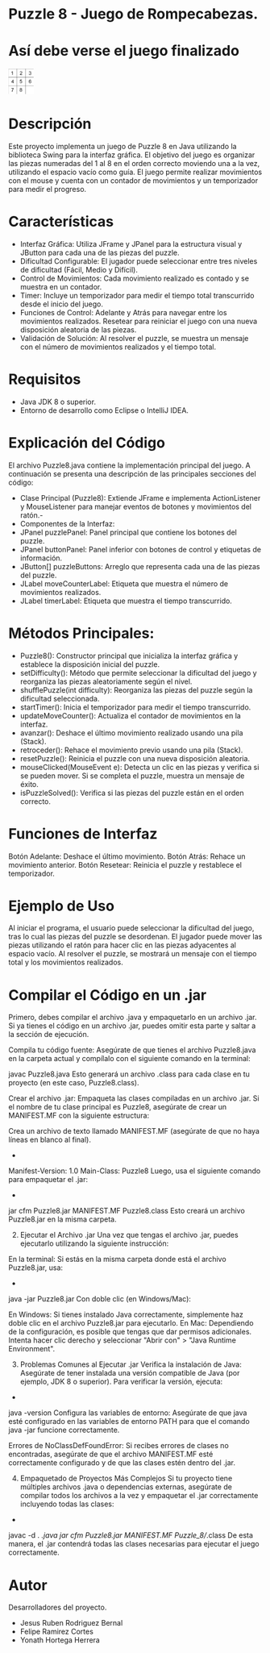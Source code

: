 # Puzzle 8 - Juego de Rompecabezas.

# Así debe verse el juego finalizado 

<img src="Puzzle_8/Img/Juego Terminado .jpeg" alt="Vista del juego" width="50">

# Descripción

Este proyecto implementa un juego de Puzzle 8 en Java utilizando la biblioteca Swing para la interfaz gráfica. El objetivo del juego es organizar las piezas numeradas del 1 al 8 en el orden correcto moviendo una a la vez, utilizando el espacio vacío como guía. El juego permite realizar movimientos con el mouse y cuenta con un contador de movimientos y un temporizador para medir el progreso.

# Características

- Interfaz Gráfica: Utiliza JFrame y JPanel para la estructura visual y JButton para cada una de las piezas del puzzle.
- Dificultad Configurable: El jugador puede seleccionar entre tres niveles de dificultad (Fácil, Medio y Difícil).
- Control de Movimientos: Cada movimiento realizado es contado y se muestra en un contador.
- Timer: Incluye un temporizador para medir el tiempo total transcurrido desde el inicio del juego.
- Funciones de Control:
Adelante y Atrás para navegar entre los movimientos realizados.
Resetear para reiniciar el juego con una nueva disposición aleatoria de las piezas.
- Validación de Solución: Al resolver el puzzle, se muestra un mensaje con el número de movimientos realizados y el tiempo total.

# Requisitos

- Java JDK 8 o superior.
- Entorno de desarrollo como Eclipse o IntelliJ IDEA.

# Explicación del Código
El archivo Puzzle8.java contiene la implementación principal del juego. A continuación se presenta una descripción de las principales secciones del código:

- Clase Principal (Puzzle8): Extiende JFrame e implementa ActionListener y MouseListener para manejar eventos de botones y movimientos del ratón.- 
- Componentes de la Interfaz:
- JPanel puzzlePanel: Panel principal que contiene los botones del puzzle.
- JPanel buttonPanel: Panel inferior con botones de control y etiquetas de información.
- JButton[] puzzleButtons: Arreglo que representa cada una de las piezas del puzzle.
- JLabel moveCounterLabel: Etiqueta que muestra el número de movimientos realizados.
- JLabel timerLabel: Etiqueta que muestra el tiempo transcurrido.

# Métodos Principales:
- Puzzle8(): Constructor principal que inicializa la interfaz gráfica y establece la disposición inicial del puzzle.
- setDifficulty(): Método que permite seleccionar la dificultad del juego y reorganiza las piezas aleatoriamente según el nivel.
- shufflePuzzle(int difficulty): Reorganiza las piezas del puzzle según la dificultad seleccionada.
- startTimer(): Inicia el temporizador para medir el tiempo transcurrido.
- updateMoveCounter(): Actualiza el contador de movimientos en la interfaz.
- avanzar(): Deshace el último movimiento realizado usando una pila (Stack).
- retroceder(): Rehace el movimiento previo usando una pila (Stack).
- resetPuzzle(): Reinicia el puzzle con una nueva disposición aleatoria.
- mouseClicked(MouseEvent e): Detecta un clic en las piezas y verifica si se pueden mover. Si se completa el puzzle, muestra un mensaje de éxito.
- isPuzzleSolved(): Verifica si las piezas del puzzle están en el orden correcto.

# Funciones de Interfaz
Botón Adelante: Deshace el último movimiento.
Botón Atrás: Rehace un movimiento anterior.
Botón Resetear: Reinicia el puzzle y restablece el temporizador.

# Ejemplo de Uso
Al iniciar el programa, el usuario puede seleccionar la dificultad del juego, tras lo cual las piezas del puzzle se desordenan. El jugador puede mover las piezas utilizando el ratón para hacer clic en las piezas adyacentes al espacio vacío. Al resolver el puzzle, se mostrará un mensaje con el tiempo total y los movimientos realizados.

# Compilar el Código en un .jar
Primero, debes compilar el archivo .java y empaquetarlo en un archivo .jar. Si ya tienes el código en un archivo .jar, puedes omitir esta parte y saltar a la sección de ejecución.

Compila tu código fuente: Asegúrate de que tienes el archivo Puzzle8.java en la carpeta actual y compílalo con el siguiente comando en la terminal:


javac Puzzle8.java
Esto generará un archivo .class para cada clase en tu proyecto (en este caso, Puzzle8.class).

Crear el archivo .jar: Empaqueta las clases compiladas en un archivo .jar. Si el nombre de tu clase principal es Puzzle8, asegúrate de crear un MANIFEST.MF con la siguiente estructura:

Crea un archivo de texto llamado MANIFEST.MF (asegúrate de que no haya líneas en blanco al final).

- 
Manifest-Version: 1.0
Main-Class: Puzzle8
Luego, usa el siguiente comando para empaquetar el .jar:

- 
jar cfm Puzzle8.jar MANIFEST.MF Puzzle8.class
Esto creará un archivo Puzzle8.jar en la misma carpeta.

2. Ejecutar el Archivo .jar
Una vez que tengas el archivo .jar, puedes ejecutarlo utilizando la siguiente instrucción:

En la terminal: Si estás en la misma carpeta donde está el archivo Puzzle8.jar, usa:

- 
java -jar Puzzle8.jar
Con doble clic (en Windows/Mac):

En Windows: Si tienes instalado Java correctamente, simplemente haz doble clic en el archivo Puzzle8.jar para ejecutarlo.
En Mac: Dependiendo de la configuración, es posible que tengas que dar permisos adicionales. Intenta hacer clic derecho y seleccionar "Abrir con" > "Java Runtime Environment".

3. Problemas Comunes al Ejecutar .jar
Verifica la instalación de Java: Asegúrate de tener instalada una versión compatible de Java (por ejemplo, JDK 8 o superior). Para verificar la versión, ejecuta:

- 
java -version
Configura las variables de entorno: Asegúrate de que java esté configurado en las variables de entorno PATH para que el comando java -jar funcione correctamente.

Errores de NoClassDefFoundError: Si recibes errores de clases no encontradas, asegúrate de que el archivo MANIFEST.MF esté correctamente configurado y de que las clases estén dentro del .jar.

4. Empaquetado de Proyectos Más Complejos
Si tu proyecto tiene múltiples archivos .java o dependencias externas, asegúrate de compilar todos los archivos a la vez y empaquetar el .jar correctamente incluyendo todas las clases:

- 
javac -d . *.java
jar cfm Puzzle8.jar MANIFEST.MF Puzzle_8/*.class
De esta manera, el .jar contendrá todas las clases necesarias para ejecutar el juego correctamente.

# Autor
Desarrolladores del proyecto. 

- Jesus Ruben Rodriguez Bernal 
- Felipe Ramirez Cortes
- Yonath Hortega Herrera 


